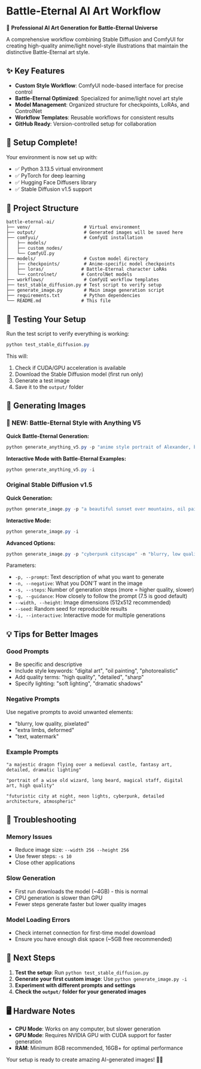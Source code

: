 # Battle-Eternal AI Art Workflow

🎨 **Professional AI Art Generation for Battle-Eternal Universe**

A comprehensive workflow combining Stable Diffusion and ComfyUI for creating high-quality anime/light novel-style illustrations that maintain the distinctive Battle-Eternal art style.

## ✨ Key Features

- **Custom Style Workflow**: ComfyUI node-based interface for precise control
- **Battle-Eternal Optimized**: Specialized for anime/light novel art style
- **Model Management**: Organized structure for checkpoints, LoRAs, and ControlNet
- **Workflow Templates**: Reusable workflows for consistent results
- **GitHub Ready**: Version-controlled setup for collaboration

## 🚀 Setup Complete!

Your environment is now set up with:
- ✅ Python 3.13.5 virtual environment
- ✅ PyTorch for deep learning
- ✅ Hugging Face Diffusers library
- ✅ Stable Diffusion v1.5 support

## 📁 Project Structure

```
battle-eternal-ai/
├── venv/                    # Virtual environment
├── output/                  # Generated images will be saved here
├── comfyui/                 # ComfyUI installation
│   ├── models/
│   ├── custom_nodes/
│   └── ComfyUI.py
├── models/                  # Custom model directory
│   ├── checkpoints/         # Anime-specific model checkpoints
│   ├── loras/              # Battle-Eternal character LoRAs
│   └── controlnet/         # ControlNet models
├── workflows/               # ComfyUI workflow templates
├── test_stable_diffusion.py # Test script to verify setup
├── generate_image.py        # Main image generation script
├── requirements.txt         # Python dependencies
└── README.md               # This file
```

## 🧪 Testing Your Setup

Run the test script to verify everything is working:

```powershell
python test_stable_diffusion.py
```

This will:
1. Check if CUDA/GPU acceleration is available
2. Download the Stable Diffusion model (first run only)
3. Generate a test image
4. Save it to the `output/` folder

## 🎨 Generating Images

### 🌟 NEW: Battle-Eternal Style with Anything V5

**Quick Battle-Eternal Generation:**
```powershell
python generate_anything_v5.py -p "anime style portrait of Alexander, blonde hair, blue eyes, glasses, red hoodie, magical cards floating" --battle-eternal
```

**Interactive Mode with Battle-Eternal Examples:**
```powershell
python generate_anything_v5.py -i
```

### Original Stable Diffusion v1.5

**Quick Generation:**
```powershell
python generate_image.py -p "a beautiful sunset over mountains, oil painting style"
```

**Interactive Mode:**
```powershell
python generate_image.py -i
```

**Advanced Options:**
```powershell
python generate_image.py -p "cyberpunk cityscape" -n "blurry, low quality" -s 30 -g 8.0 --seed 42
```

Parameters:
- `-p, --prompt`: Text description of what you want to generate
- `-n, --negative`: What you DON'T want in the image
- `-s, --steps`: Number of generation steps (more = higher quality, slower)
- `-g, --guidance`: How closely to follow the prompt (7.5 is good default)
- `--width, --height`: Image dimensions (512x512 recommended)
- `--seed`: Random seed for reproducible results
- `-i, --interactive`: Interactive mode for multiple generations

## 💡 Tips for Better Images

### Good Prompts
- Be specific and descriptive
- Include style keywords: "digital art", "oil painting", "photorealistic"
- Add quality terms: "high quality", "detailed", "sharp"
- Specify lighting: "soft lighting", "dramatic shadows"

### Negative Prompts
Use negative prompts to avoid unwanted elements:
- "blurry, low quality, pixelated"
- "extra limbs, deformed"
- "text, watermark"

### Example Prompts
```
"a majestic dragon flying over a medieval castle, fantasy art, detailed, dramatic lighting"

"portrait of a wise old wizard, long beard, magical staff, digital art, high quality"

"futuristic city at night, neon lights, cyberpunk, detailed architecture, atmospheric"
```

## 🔧 Troubleshooting

### Memory Issues
- Reduce image size: `--width 256 --height 256`
- Use fewer steps: `-s 10`
- Close other applications

### Slow Generation
- First run downloads the model (~4GB) - this is normal
- CPU generation is slower than GPU
- Fewer steps generate faster but lower quality images

### Model Loading Errors
- Check internet connection for first-time model download
- Ensure you have enough disk space (~5GB free recommended)

## 🎯 Next Steps

1. **Test the setup**: Run `python test_stable_diffusion.py`
2. **Generate your first custom image**: Use `python generate_image.py -i`
3. **Experiment with different prompts and settings**
4. **Check the `output/` folder for your generated images**

## 🖥️ Hardware Notes

- **CPU Mode**: Works on any computer, but slower generation
- **GPU Mode**: Requires NVIDIA GPU with CUDA support for faster generation
- **RAM**: Minimum 8GB recommended, 16GB+ for optimal performance

Your setup is ready to create amazing AI-generated images! 🎨✨
